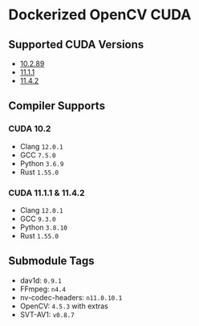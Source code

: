 # Dockerized OpenCV CUDA

## Supported CUDA Versions

- [10.2.89](https://docs.nvidia.com/deeplearning/frameworks/pytorch-release-notes/rel_20-03.html#rel_20-03)
- [11.1.1](https://docs.nvidia.com/deeplearning/frameworks/pytorch-release-notes/rel_20-12.html#rel_20-12)
- [11.4.2](https://docs.nvidia.com/deeplearning/frameworks/pytorch-release-notes/rel_21-09.html#rel_21-09)

## Compiler Supports

### CUDA 10.2

- Clang `12.0.1`
- GCC `7.5.0`
- Python `3.6.9`
- Rust `1.55.0`

### CUDA 11.1.1 & 11.4.2

- Clang `12.0.1`
- GCC `9.3.0`
- Python `3.8.10`
- Rust `1.55.0`

## Submodule Tags

- dav1d: `0.9.1`
- FFmpeg: `n4.4`
- nv-codec-headers: `n11.0.10.1`
- OpenCV: `4.5.3` with extras
- SVT-AV1: `v0.8.7`
